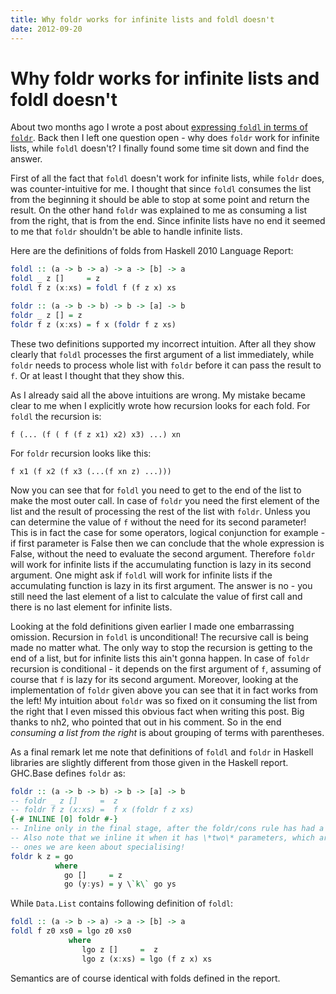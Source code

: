 ```yaml
---
title: Why foldr works for infinite lists and foldl doesn't
date: 2012-09-20
---
```


Why foldr works for infinite lists and foldl doesn't
====================================================

About two months ago I wrote a post about [expressing `foldl` in terms of
`foldr`](/blog/2012-07-30-expressing-foldl-in-terms-of-foldr.html).  Back then I
left one question open - why does `foldr` work for infinite lists, while `foldl`
doesn't?  I finally found some time sit down and find the answer.

First of all the fact that `foldl` doesn't work for infinite lists, while
`foldr` does, was counter-intuitive for me. I thought that since `foldl`
consumes the list from the beginning it should be able to stop at some point and
return the result. On the other hand `foldr` was explained to me as consuming a
list from the right, that is from the end. Since infinite lists have no end it
seemed to me that `foldr` shouldn't be able to handle infinite lists.

Here are the definitions of folds from Haskell 2010 Language Report:

```haskell
foldl :: (a -> b -> a) -> a -> [b] -> a
foldl _ z []     = z
foldl f z (x:xs) = foldl f (f z x) xs

foldr :: (a -> b -> b) -> b -> [a] -> b
foldr _ z [] = z
foldr f z (x:xs) = f x (foldr f z xs)
```

These two definitions supported my incorrect intuition. After all they show
clearly that `foldl` processes the first argument of a list immediately, while
`foldr` needs to process whole list with `foldr` before it can pass the result
to `f`. Or at least I thought that they show this.

As I already said all the above intuitions are wrong. My mistake became clear to
me when I explicitly wrote how recursion looks for each fold. For `foldl` the
recursion is:

```
f (... (f ( f (f z x1) x2) x3) ...) xn
```

For `foldr` recursion looks like this:

```
f x1 (f x2 (f x3 (...(f xn z) ...)))
```

Now you can see that for `foldl` you need to get to the end of the list to make
the most outer call. In case of `foldr` you need the first element of the list
and the result of processing the rest of the list with `foldr`. Unless you can
determine the value of `f` without the need for its second parameter! This is in
fact the case for some operators, logical conjunction for example - if first
parameter is False then we can conclude that the whole expression is False,
without the need to evaluate the second argument. Therefore `foldr` will work
for infinite lists if the accumulating function is lazy in its second
argument. One might ask if `foldl` will work for infinite lists if the
accumulating function is lazy in its first argument. The answer is no - you
still need the last element of a list to calculate the value of first call and
there is no last element for infinite lists.

Looking at the fold definitions given earlier I made one embarrassing
omission. Recursion in `foldl` is unconditional! The recursive call is being
made no matter what. The only way to stop the recursion is getting to the end of
a list, but for infinite lists this ain't gonna happen. In case of `foldr`
recursion is conditional - it depends on the first argument of `f`, assuming of
course that `f` is lazy for its second argument. Moreover, looking at the
implementation of `foldr` given above you can see that it in fact works from the
left! My intuition about `foldr` was so fixed on it consuming the list from the
right that I even missed this obvious fact when writing this post. Big thanks to
nh2, who pointed that out in his comment. So in the end _consuming a list from
the right_ is about grouping of terms with parentheses.

As a final remark let me note that definitions of `foldl` and `foldr` in Haskell
libraries are slightly different from those given in the Haskell
report. GHC.Base defines `foldr` as:

```haskell
foldr :: (a -> b -> b) -> b -> [a] -> b
-- foldr _ z []     =  z
-- foldr f z (x:xs) =  f x (foldr f z xs)
{-# INLINE [0] foldr #-}
-- Inline only in the final stage, after the foldr/cons rule has had a chance
-- Also note that we inline it when it has \*two\* parameters, which are the
-- ones we are keen about specialising!
foldr k z = go
          where
            go []     = z
            go (y:ys) = y \`k\` go ys
```

While `Data.List` contains following definition of `foldl`:

```haskell
foldl :: (a -> b -> a) -> a -> [b] -> a
foldl f z0 xs0 = lgo z0 xs0
             where
                lgo z []     =  z
                lgo z (x:xs) = lgo (f z x) xs
```

Semantics are of course identical with folds defined in the report.

